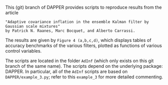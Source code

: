 This (git) branch of DAPPER provides scripts to reproduce results from the article


    "Adaptive covariance inflation in the ensemble Kalman filter by Gaussian scale mixtures"
    by Patrick N. Raanes, Marc Bocquet, and Alberto Carrassi.


The results are given by `Figure 4 (a,b,c,d)`, which displays tables of
accuracy benchmarks of the various filters, plotted as functions of various control variables.

The scripts are located in the folder `AdInf` (which only exists on this git branch of the same name).
The scripts depend on the underlying package: DAPPER.
In particular, all of the `AdInf` scripts are based on `DAPPER/example_3.py`;
refer to this `example_3` for more detailed commenting.




